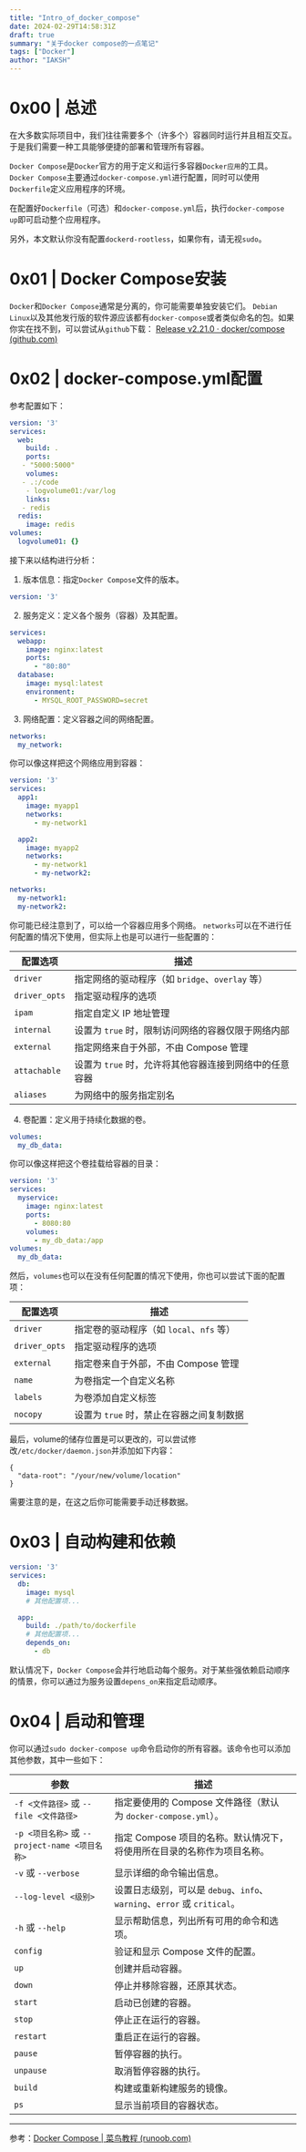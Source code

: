 ```yaml
---
title: "Intro_of_docker_compose"
date: 2024-02-29T14:58:31Z
draft: true
summary: "关于docker compose的一点笔记"
tags: ["Docker"]
author: "IAKSH"
---
```


# 0x00 | 总述
在大多数实际项目中，我们往往需要多个（许多个）容器同时运行并且相互交互。于是我们需要一种工具能够便捷的部署和管理所有容器。

`Docker Compose`是`Docker`官方的用于定义和运行多容器`Docker应用`的工具。`Docker Compose`主要通过`docker-compose.yml`进行配置，同时可以使用`Dockerfile`定义应用程序的环境。

在配置好`Dockerfile`（可选）和`docker-compose.yml`后，执行`docker-compose up`即可启动整个应用程序。

另外，本文默认你没有配置`dockerd-rootless`，如果你有，请无视`sudo`。

# 0x01 | Docker Compose安装
`Docker`和`Docker Compose`通常是分离的，你可能需要单独安装它们。
`Debian Linux`以及其他发行版的软件源应该都有`docker-compose`或者类似命名的包。如果你实在找不到，可以尝试从`github`下载：
[Release v2.21.0 · docker/compose (github.com)](https://github.com/docker/compose/releases/tag/v2.21.0)

# 0x02 | docker-compose.yml配置
参考配置如下：
```yaml
version: '3'
services:
  web:
    build: .
    ports:
   - "5000:5000"
    volumes:
   - .:/code
    - logvolume01:/var/log
    links:
   - redis
  redis:
    image: redis
volumes:
  logvolume01: {}
```
接下来以结构进行分析：

1. 版本信息：指定`Docker Compose`文件的版本。
```yaml
version: '3'
```

2. 服务定义：定义各个服务（容器）及其配置。
```yaml
services:
  webapp:
    image: nginx:latest
    ports:
      - "80:80"
  database:
    image: mysql:latest
    environment:
      - MYSQL_ROOT_PASSWORD=secret
```

3. 网络配置：定义容器之间的网络配置。
```yaml
networks:
  my_network:
```
你可以像这样把这个网络应用到容器：
```yaml
version: '3'
services:
  app1:
    image: myapp1
    networks:
      - my-network1

  app2:
    image: myapp2
    networks:
      - my-network1
      - my-network2:

networks:
  my-network1:
  my-network2:
```
你可能已经注意到了，可以给一个容器应用多个网络。
`networks`可以在不进行任何配置的情况下使用，但实际上也是可以进行一些配置的：

|配置选项|描述|
|---|---|
|`driver`|指定网络的驱动程序（如 `bridge`、`overlay` 等）|
|`driver_opts`|指定驱动程序的选项|
|`ipam`|指定自定义 IP 地址管理|
|`internal`|设置为 `true` 时，限制访问网络的容器仅限于网络内部|
|`external`|指定网络来自于外部，不由 Compose 管理|
|`attachable`|设置为 `true` 时，允许将其他容器连接到网络中的任意容器|
|`aliases`|为网络中的服务指定别名|

4. 卷配置：定义用于持续化数据的卷。
```yaml
volumes:
  my_db_data:
```
你可以像这样把这个卷挂载给容器的目录：
```yaml
version: '3'
services:
  myservice:
    image: nginx:latest
    ports:
      - 8080:80
    volumes:
      - my_db_data:/app
volumes:
  my_db_data:
```
然后，`volumes`也可以在没有任何配置的情况下使用，你也可以尝试下面的配置项：

|配置选项|描述|
|---|---|
|`driver`|指定卷的驱动程序（如 `local`、`nfs` 等）|
|`driver_opts`|指定驱动程序的选项|
|`external`|指定卷来自于外部，不由 Compose 管理|
|`name`|为卷指定一个自定义名称|
|`labels`|为卷添加自定义标签|
|`nocopy`|设置为 `true` 时，禁止在容器之间复制数据|

最后，volume的储存位置是可以更改的，可以尝试修改`/etc/docker/daemon.json`并添加如下内容：
```json'
{
  "data-root": "/your/new/volume/location"
}
```
需要注意的是，在这之后你可能需要手动迁移数据。

# 0x03 | 自动构建和依赖
```yaml
version: '3'
services:
  db:
    image: mysql
    # 其他配置项...

  app:
    build: ./path/to/dockerfile
    # 其他配置项...
    depends_on:
      - db
```
默认情况下，`Docker Compose`会并行地启动每个服务。对于某些强依赖启动顺序的情景，你可以通过为服务设置`depens_on`来指定启动顺序。

# 0x04 | 启动和管理
你可以通过`sudo docker-compose up`命令启动你的所有容器。该命令也可以添加其他参数，其中一些如下：

|参数|描述|
|---|---|
|`-f <文件路径>` 或 `--file <文件路径>`|指定要使用的 Compose 文件路径（默认为 `docker-compose.yml`）。|
|`-p <项目名称>` 或 `--project-name <项目名称>`|指定 Compose 项目的名称。默认情况下，将使用所在目录的名称作为项目名称。|
|`-v` 或 `--verbose`|显示详细的命令输出信息。|
|`--log-level <级别>`|设置日志级别，可以是 `debug`、`info`、`warning`、`error` 或 `critical`。|
|`-h` 或 `--help`|显示帮助信息，列出所有可用的命令和选项。|
|`config`|验证和显示 Compose 文件的配置。|
|`up`|创建并启动容器。|
|`down`|停止并移除容器，还原其状态。|
|`start`|启动已创建的容器。|
|`stop`|停止正在运行的容器。|
|`restart`|重启正在运行的容器。|
|`pause`|暂停容器的执行。|
|`unpause`|取消暂停容器的执行。|
|`build`|构建或重新构建服务的镜像。|
|`ps`|显示当前项目的容器状态。|


---
参考：[Docker Compose | 菜鸟教程 (runoob.com)](https://www.runoob.com/docker/docker-compose.html)